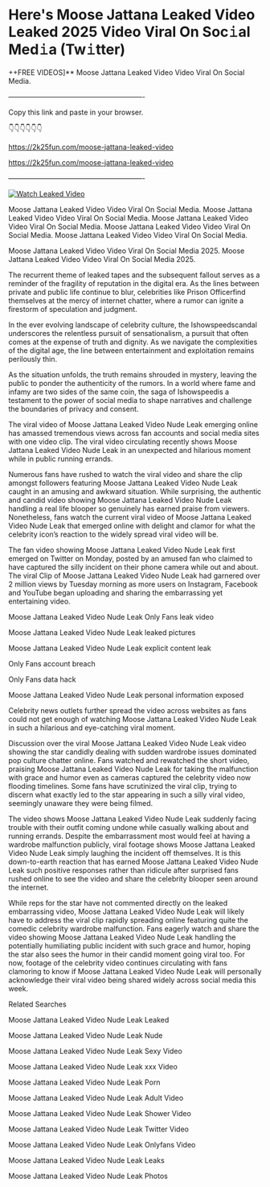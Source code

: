 # Here's Moose Jattana Leaked Video Leaked 2025 Video Viral On Soc𝚒al Med𝚒a (Tw𝚒tter)

++FREE VIDEOS]** Moose Jattana Leaked Video Video Viral On Social Media.

———————————————————-

Copy this link and paste in your browser.

👇👇👇👇👇👇

https://2k25fun.com/moose-jattana-leaked-video

https://2k25fun.com/moose-jattana-leaked-video

———————————————————-

[![Watch Leaked Video](https://miro.medium.com/v2/resize:fit:828/format:webp/1*cilzJN44JGOrTw9NJCrNHA.gif "Watch Leaked Video")](https://2k25fun.com/moose-jattana-leaked-video)

Moose Jattana Leaked Video Video Viral On Social Media. Moose Jattana Leaked Video Video Viral On Social Media. Moose Jattana Leaked Video Video Viral On Social Media. Moose Jattana Leaked Video Video Viral On Social Media. Moose Jattana Leaked Video Video Viral On Social Media.

Moose Jattana Leaked Video Video Viral On Social Media 2025. Moose Jattana Leaked Video Video Viral On Social Media 2025.

The recurrent theme of leaked tapes and the subsequent fallout serves as a reminder of the fragility of reputation in the digital era. As the lines between private and public life continue to blur, celebrities like Prison Officerfind themselves at the mercy of internet chatter, where a rumor can ignite a firestorm of speculation and judgment.

In the ever evolving landscape of celebrity culture, the Ishowspeedscandal underscores the relentless pursuit of sensationalism, a pursuit that often comes at the expense of truth and dignity. As we navigate the complexities of the digital age, the line between entertainment and exploitation remains perilously thin.

As the situation unfolds, the truth remains shrouded in mystery, leaving the public to ponder the authenticity of the rumors. In a world where fame and infamy are two sides of the same coin, the saga of Ishowspeedis a testament to the power of social media to shape narratives and challenge the boundaries of privacy and consent.

The viral video of Moose Jattana Leaked Video Nude Leak emerging online has amassed tremendous views across fan accounts and social media sites with one video clip. The viral video circulating recently shows Moose Jattana Leaked Video Nude Leak in an unexpected and hilarious moment while in public running errands.

Numerous fans have rushed to watch the viral video and share the clip amongst followers featuring Moose Jattana Leaked Video Nude Leak caught in an amusing and awkward situation. While surprising, the authentic and candid video showing Moose Jattana Leaked Video Nude Leak handling a real life blooper so genuinely has earned praise from viewers. Nonetheless, fans watch the current viral video of Moose Jattana Leaked Video Nude Leak that emerged online with delight and clamor for what the celebrity icon’s reaction to the widely spread viral video will be.

The fan video showing Moose Jattana Leaked Video Nude Leak first emerged on Twitter on Monday, posted by an amused fan who claimed to have captured the silly incident on their phone camera while out and about. The viral Clip of Moose Jattana Leaked Video Nude Leak had garnered over 2 million views by Tuesday morning as more users on Instagram, Facebook and YouTube began uploading and sharing the embarrassing yet entertaining video.

Moose Jattana Leaked Video Nude Leak Only Fans leak video

Moose Jattana Leaked Video Nude Leak leaked pictures

Moose Jattana Leaked Video Nude Leak explicit content leak

Only Fans account breach

Only Fans data hack

Moose Jattana Leaked Video Nude Leak personal information exposed

Celebrity news outlets further spread the video across websites as fans could not get enough of watching Moose Jattana Leaked Video Nude Leak in such a hilarious and eye-catching viral moment.

Discussion over the viral Moose Jattana Leaked Video Nude Leak video showing the star candidly dealing with sudden wardrobe issues dominated pop culture chatter online. Fans watched and rewatched the short video, praising Moose Jattana Leaked Video Nude Leak for taking the malfunction with grace and humor even as cameras captured the celebrity video now flooding timelines. Some fans have scrutinized the viral clip, trying to discern what exactly led to the star appearing in such a silly viral video, seemingly unaware they were being filmed.

The video shows Moose Jattana Leaked Video Nude Leak suddenly facing trouble with their outfit coming undone while casually walking about and running errands. Despite the embarrassment most would feel at having a wardrobe malfunction publicly, viral footage shows Moose Jattana Leaked Video Nude Leak simply laughing the incident off themselves. It is this down-to-earth reaction that has earned Moose Jattana Leaked Video Nude Leak such positive responses rather than ridicule after surprised fans rushed online to see the video and share the celebrity blooper seen around the internet.

While reps for the star have not commented directly on the leaked embarrassing video, Moose Jattana Leaked Video Nude Leak will likely have to address the viral clip rapidly spreading online featuring quite the comedic celebrity wardrobe malfunction. Fans eagerly watch and share the video showing Moose Jattana Leaked Video Nude Leak handling the potentially humiliating public incident with such grace and humor, hoping the star also sees the humor in their candid moment going viral too. For now, footage of the celebrity video continues circulating with fans clamoring to know if Moose Jattana Leaked Video Nude Leak will personally acknowledge their viral video being shared widely across social media this week.

Related Searches

Moose Jattana Leaked Video Nude Leak Leaked

Moose Jattana Leaked Video Nude Leak Nude

Moose Jattana Leaked Video Nude Leak Sexy Video

Moose Jattana Leaked Video Nude Leak xxx Video

Moose Jattana Leaked Video Nude Leak Porn

Moose Jattana Leaked Video Nude Leak Adult Video

Moose Jattana Leaked Video Nude Leak Shower Video

Moose Jattana Leaked Video Nude Leak Twitter Video

Moose Jattana Leaked Video Nude Leak Onlyfans Video

Moose Jattana Leaked Video Nude Leak Leaks

Moose Jattana Leaked Video Nude Leak Photos